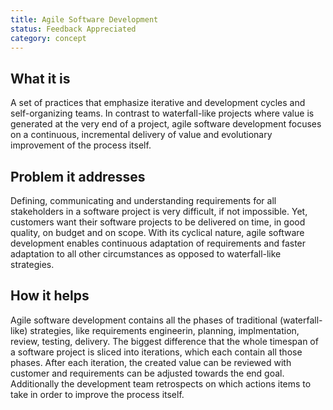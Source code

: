 ```yaml
---
title: Agile Software Development
status: Feedback Appreciated
category: concept
---
```


## What it is
A set of practices that emphasize iterative and development cycles and self-organizing teams. In contrast to waterfall-like projects where value is generated at the very end of a project, agile software development focuses on a continuous, incremental delivery of value and evolutionary improvement of the process itself. 

## Problem it addresses
Defining, communicating and understanding requirements for all stakeholders in a software project is very difficult, if not impossible. Yet, customers want their software projects to be delivered on time, in good quality, on budget and on scope. With its cyclical nature, agile software development enables continuous adaptation of requirements and faster adaptation to all other circumstances as opposed to waterfall-like strategies. 

## How it helps
Agile software development contains all the phases of traditional (waterfall-like) strategies, like requirements engineerin, planning, implmentation, review, testing, delivery. The biggest difference that the whole timespan of a software project is sliced into iterations, which each contain all those phases. After each iteration, the created value can be reviewed with customer and requirements can be adjusted towards the end goal. Additionally the development team retrospects on which actions items to take in order to improve the process itself. 

